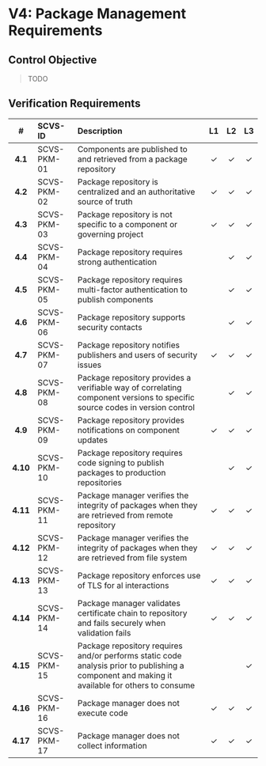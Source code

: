 # V4: Package Management Requirements

## Control Objective

> TODO

<div style="page-break-after: always;"> 
</div>

## Verification Requirements

| # | SCVS-ID | Description | L1 | L2 | L3 |
| :---: | :--- | :--- | :---: | :---: | :---: |
| **4.1** | SCVS-PKM-01 | Components are published to and retrieved from a package repository | ✓ | ✓ | ✓ |
| **4.2** | SCVS-PKM-02 | Package repository is centralized and an authoritative source of truth | ✓ | ✓ | ✓ |
| **4.3** | SCVS-PKM-03 | Package repository is not specific to a component or governing project | ✓ | ✓ | ✓ |
| **4.4** | SCVS-PKM-04 | Package repository requires strong authentication | | ✓ | ✓ |
| **4.5** | SCVS-PKM-05 | Package repository requires multi-factor authentication to publish components | | ✓ | ✓ |
| **4.6** | SCVS-PKM-06 | Package repository supports security contacts | | ✓ | ✓ |
| **4.7** | SCVS-PKM-07 | Package repository notifies publishers and users of security issues | ✓ | ✓ | ✓ |
| **4.8** | SCVS-PKM-08 | Package repository provides a verifiable way of correlating component versions to specific source codes in version control | | ✓ | ✓ |
| **4.9** | SCVS-PKM-09 | Package repository provides notifications on component updates | ✓ | ✓ | ✓ |
| **4.10** | SCVS-PKM-10 | Package repository requires code signing to publish packages to production repositories | | ✓ | ✓ |
| **4.11** | SCVS-PKM-11 | Package manager verifies the integrity of packages when they are retrieved from remote repository | ✓ | ✓ | ✓ |
| **4.12** | SCVS-PKM-12 | Package manager verifies the integrity of packages when they are retrieved from file system | ✓ | ✓ | ✓ |
| **4.13** | SCVS-PKM-13 | Package repository enforces use of TLS for al interactions | ✓ | ✓ | ✓ |
| **4.14** | SCVS-PKM-14 | Package manager validates certificate chain to repository and fails securely when validation fails | ✓ | ✓ | ✓ |
| **4.15** | SCVS-PKM-15 | Package repository requires and/or performs static code analysis prior to publishing a component and making it available for others to consume | | | ✓ |
| **4.16** | SCVS-PKM-16 | Package manager does not execute code | ✓ | ✓ | ✓ |
| **4.17** | SCVS-PKM-17 | Package manager does not collect information | ✓ | ✓ | ✓ |
